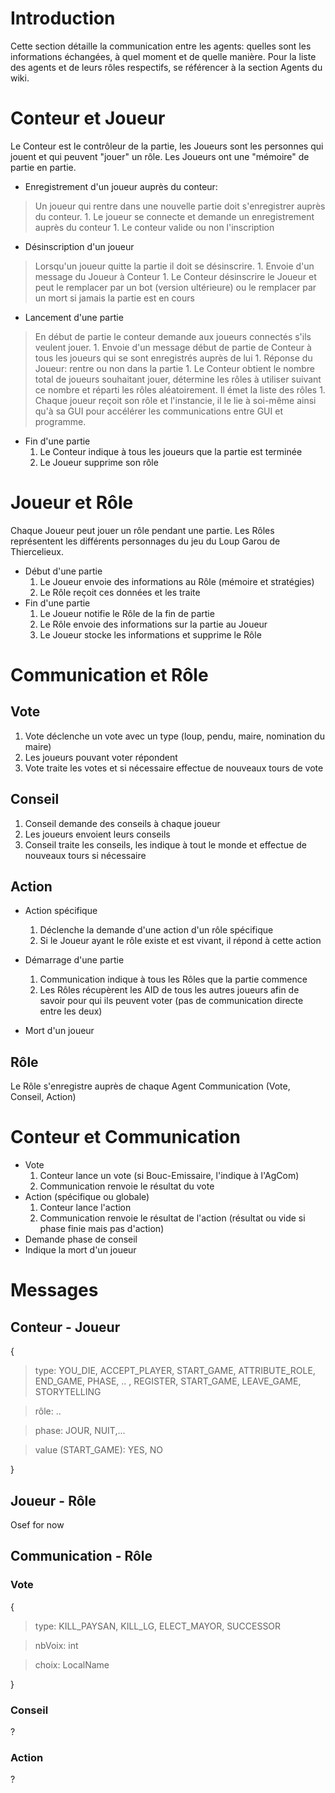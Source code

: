 # Introduction #
Cette section détaille la communication entre les agents: quelles sont les informations échangées, à quel moment et de quelle manière. Pour la liste des agents et de leurs rôles respectifs, se référencer à la section Agents du wiki.

# Conteur et Joueur #
Le Conteur est le contrôleur de la partie, les Joueurs sont les personnes qui jouent et qui peuvent "jouer" un rôle. Les Joueurs ont une "mémoire" de partie en partie.
  * Enregistrement d'un joueur auprès du conteur:
> Un joueur qui rentre dans une nouvelle partie doit s'enregistrer auprès du conteur.
    1. Le joueur se connecte et demande un enregistrement auprès du conteur
    1. Le conteur valide ou non l'inscription

  * Désinscription d'un joueur
> Lorsqu'un joueur quitte la partie il doit se désinscrire.
    1. Envoie d'un message du Joueur à Conteur
    1. Le Conteur désinscrire le Joueur et peut le remplacer par un bot (version ultérieure) ou le remplacer par un mort si jamais la partie est en cours

  * Lancement d'une partie
> En début de partie le conteur demande aux joueurs connectés s'ils veulent jouer.
    1. Envoie d'un message début de partie de Conteur à tous les joueurs qui se sont enregistrés auprès de lui
    1. Réponse du Joueur: rentre ou non dans la partie
    1. Le Conteur obtient le nombre total de joueurs souhaitant jouer, détermine les rôles à utiliser suivant ce nombre et réparti les rôles aléatoirement. Il émet la liste des rôles
    1. Chaque joueur reçoit son rôle et l'instancie, il le lie à soi-même ainsi qu'à sa GUI pour accélérer les communications entre GUI et programme.

  * Fin d'une partie
    1. Le Conteur indique à tous les joueurs que la partie est terminée
    1. Le Joueur supprime son rôle

# Joueur et Rôle #
Chaque Joueur peut jouer un rôle pendant une partie. Les Rôles représentent les différents personnages du jeu du Loup Garou de Thiercelieux.
  * Début d'une partie
    1. Le Joueur envoie des informations au Rôle (mémoire et stratégies)
    1. Le Rôle reçoit ces données et les traite
  * Fin d'une partie
    1. Le Joueur notifie le Rôle de la fin de partie
    1. Le Rôle envoie des informations sur la partie au Joueur
    1. Le Joueur stocke les informations et supprime le Rôle

# Communication et Rôle #
## Vote ##
  1. Vote déclenche un vote avec un type (loup, pendu, maire, nomination du maire)
  1. Les joueurs pouvant voter répondent
  1. Vote traite les votes et si nécessaire effectue de nouveaux tours de vote

## Conseil ##
  1. Conseil demande des conseils à chaque joueur
  1. Les joueurs envoient leurs conseils
  1. Conseil traite les conseils, les indique à tout le monde et effectue de nouveaux tours si nécessaire

## Action ##
  * Action spécifique
    1. Déclenche la demande d'une action d'un rôle spécifique
    1. Si le Joueur ayant le rôle existe et est vivant, il répond à cette action

  * Démarrage d'une partie
    1. Communication indique à tous les Rôles que la partie commence
    1. Les Rôles récupèrent les AID de tous les autres joueurs afin de savoir pour qui ils peuvent voter (pas de communication directe entre les deux)

  * Mort d'un joueur

## Rôle ##
Le Rôle s'enregistre auprès de chaque Agent Communication (Vote, Conseil, Action)

# Conteur et Communication #
  * Vote
    1. Conteur lance un vote (si Bouc-Emissaire, l'indique à l'AgCom)
    1. Communication renvoie le résultat du vote
  * Action (spécifique ou globale)
    1. Conteur lance l'action
    1. Communication renvoie le résultat de l'action (résultat ou vide si phase finie mais pas d'action)
  * Demande phase de conseil
  * Indique la mort d'un joueur


# Messages #
## Conteur - Joueur ##
{

> type: YOU\_DIE, ACCEPT\_PLAYER, START\_GAME, ATTRIBUTE\_ROLE, END\_GAME, PHASE, .. , REGISTER, START\_GAME, LEAVE\_GAME, STORYTELLING

> rôle:  ..

> phase: JOUR, NUIT,...

> value (START\_GAME): YES, NO

}

## Joueur - Rôle ##
Osef for now

## Communication - Rôle ##
### Vote ###
{
> type: KILL\_PAYSAN, KILL\_LG, ELECT\_MAYOR, SUCCESSOR

> nbVoix: int

> choix: LocalName

}

### Conseil ###
?

### Action ###
?